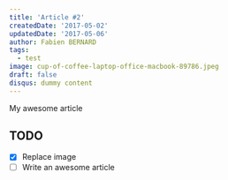 ```yaml
---
title: 'Article #2'
createdDate: '2017-05-02'
updatedDate: '2017-05-06'
author: Fabien BERNARD
tags:
  - test
image: cup-of-coffee-laptop-office-macbook-89786.jpeg
draft: false
disqus: dummy content
---
```


My awesome article

## TODO

-   [x] Replace image
-   [ ] Write an awesome article
